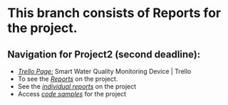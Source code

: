 # This branch consists of Reports for the project.
## Navigation for Project2 (second deadline):

- [*Trello Page:*](https://trello.com/b/AU3PxAXM/arduino-project-10) Smart Water Quality Monitoring Device | Trello
- To see the [*Reports*](https://github.com/Valeryschka/ArduinoWaterQualitySystem/tree/Reports) on the project.
- See the [*individual reports*](https://github.com/Valeryschka/ArduinoWaterQualitySystem/tree/IndividualReports
) on the project
- Access [*code samples*](https://github.com/Valeryschka/ArduinoWaterQualitySystem/tree/Arduino-Code) for the project
  
